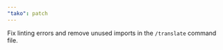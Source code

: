 ```yaml
---
"tako": patch
---
```


Fix linting errors and remove unused imports in the `/translate` command file.
